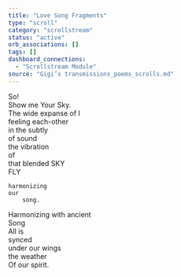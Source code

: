 ```yaml
---
title: "Love Song Fragments"
type: "scroll"
category: "scrollstream"
status: "active"
orb_associations: []
tags: []
dashboard_connections:
  - "Scrollstream Module"
source: "Gigi’s transmissions_poems_scrolls.md"
---
```


So\!  
Show me Your Sky.  
The wide expanse of I  
feeling each-other  
	in the subtly  
			of sound  
 the vibration  
	of  
		that blended SKY  
			 FLY  
   
	harmonizing  
	our   
		song.  
Harmonizing with ancient   
Song  
All is  
synced   
under our wings  
the weather  
Of our spirit.